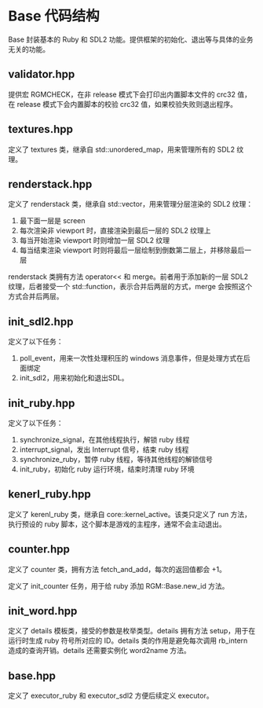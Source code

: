 # Base 代码结构
Base 封装基本的 Ruby 和 SDL2 功能。提供框架的初始化、退出等与具体的业务无关的功能。

## validator.hpp
提供宏 RGMCHECK，在非 release 模式下会打印出内置脚本文件的 crc32 值，在 release 模式下会内置脚本的校验 crc32 值，如果校验失败则退出程序。

## textures.hpp 
定义了 textures 类，继承自 std::unordered_map，用来管理所有的 SDL2 纹理。

## renderstack.hpp
定义了 renderstack 类，继承自 std::vector，用来管理分层渲染的 SDL2 纹理：
1. 最下面一层是 screen
2. 每次渲染非 viewport 时，直接渲染到最后一层的 SDL2 纹理上
3. 每当开始渲染 viewport 时则增加一层 SDL2 纹理
4. 每当结束渲染 viewport 时则将最后一层绘制到倒数第二层上，并移除最后一层

renderstack 类拥有方法 operator<< 和 merge。前者用于添加新的一层 SDL2 纹理，后者接受一个 std::function，表示合并后两层的方式，merge 会按照这个方式合并后两层。

## init_sdl2.hpp
定义了以下任务：
1. poll_event，用来一次性处理积压的 windows 消息事件，但是处理方式在后面绑定
2. init_sdl2，用来初始化和退出SDL。

## init_ruby.hpp
定义了以下任务：
1. synchronize_signal，在其他线程执行，解锁 ruby 线程
2. interrupt_signal，发出 Interrupt 信号，结束 ruby 线程
3. synchronize_ruby，暂停 ruby 线程，等待其他线程的解锁信号
4. init_ruby，初始化 ruby 运行环境，结束时清理 ruby 环境

## kenerl_ruby.hpp
定义了 kerenl_ruby 类，继承自 core::kernel_active。该类只定义了 run 方法，执行预设的 ruby 脚本，这个脚本是游戏的主程序，通常不会主动退出。

## counter.hpp
定义了 counter 类，拥有方法 fetch_and_add，每次的返回值都会 +1。

定义了 init_counter 任务，用于给 ruby 添加 RGM::Base.new_id 方法。

## init_word.hpp
定义了 details 模板类，接受的参数是枚举类型。details 拥有方法 setup，用于在运行时生成 ruby 符号所对应的 ID。details 类的作用是避免每次调用 rb_intern 造成的查询开销。details 还需要实例化 word2name 方法。

## base.hpp
定义了 executor_ruby 和 executor_sdl2 方便后续定义 executor。